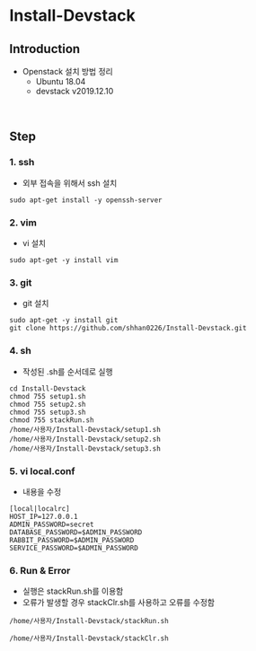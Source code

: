 # Install-Devstack

## Introduction
* Openstack 설치 방법 정리
  * Ubuntu 18.04
  * devstack v2019.12.10

<br>

## Step

### 1. ssh <br>
* 외부 접속을 위해서 ssh 설치 <br>        
```
sudo apt-get install -y openssh-server
```

### 2. vim <br>
* vi 설치 <br>        
```
sudo apt-get -y install vim
```

### 3. git <br>
* git 설치 <br>        
```
sudo apt-get -y install git
git clone https://github.com/shhan0226/Install-Devstack.git
```

### 4. sh <br>
* 작성된 .sh를 순서데로 실행 <br>        
```
cd Install-Devstack
chmod 755 setup1.sh
chmod 755 setup2.sh
chmod 755 setup3.sh
chmod 755 stackRun.sh
/home/사용자/Install-Devstack/setup1.sh
/home/사용자/Install-Devstack/setup2.sh
/home/사용자/Install-Devstack/setup3.sh
```

### 5. vi local.conf <br>
* 내용을 수정 <br>        
```
[local|localrc]
HOST_IP=127.0.0.1
ADMIN_PASSWORD=secret
DATABASE_PASSWORD=$ADMIN_PASSWORD
RABBIT_PASSWORD=$ADMIN_PASSWORD
SERVICE_PASSWORD=$ADMIN_PASSWORD
```

### 6. Run & Error <br>
* 실행은 stackRun.sh를 이용함 <br>        
* 오류가 발생할 경우 stackClr.sh를 사용하고 오류를 수정함<br>        
```
/home/사용자/Install-Devstack/stackRun.sh

/home/사용자/Install-Devstack/stackClr.sh
